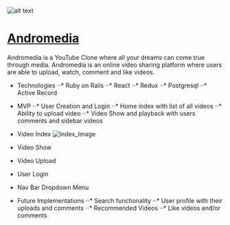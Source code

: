 ![alt text](https://assets.stickpng.com/images/580b57fcd9996e24bc43c545.png) 
# [Andromedia](https://andromedia.herokuapp.com/?#/)

Andromedia is a YouTube Clone where all your dreams can come true through media. Andromedia is an online video sharing platform where users are able to upload, watch, comment and like videos.

* Technologies
⋅⋅* Ruby on Rails 
⋅⋅* React
⋅⋅* Redux
⋅⋅* Postgresql
⋅⋅* Active Record

* MVP
⋅⋅* User Creation and Login
⋅⋅* Home index with list of all videos
⋅⋅* Ability to upload video
⋅⋅* Video Show and playback with users comments and sidebar videos

* Video Index
![Index_Image](index.png)

* Video Show


* Video Upload


* User Login


* Nav Bar Dropdown Menu

* Future Implementations
⋅⋅* Search functionality
⋅⋅* User profile with their uploads and comments
⋅⋅* Recommended Videos
⋅⋅* Like videos and/or comments








